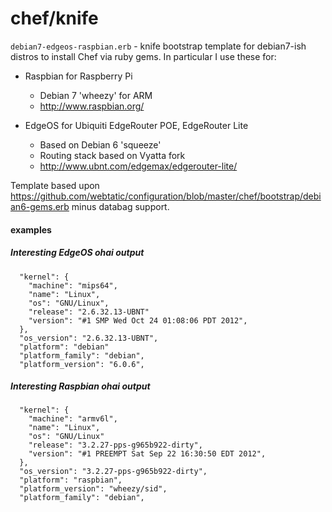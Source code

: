 chef/knife
==========

`debian7-edgeos-raspbian.erb` - knife bootstrap template for debian7-ish
distros to install Chef via ruby gems. In particular I use these for:

* Raspbian for Raspberry Pi
  - Debian 7 'wheezy' for ARM
  - http://www.raspbian.org/

* EdgeOS for Ubiquiti EdgeRouter POE, EdgeRouter Lite
  - Based on Debian 6 'squeeze'
  - Routing stack based on Vyatta fork
  - http://www.ubnt.com/edgemax/edgerouter-lite/

Template based upon
https://github.com/webtatic/configuration/blob/master/chef/bootstrap/debian6-gems.erb
minus databag support.


#### examples

##### Interesting EdgeOS ohai output
```
  "kernel": {
    "machine": "mips64",
    "name": "Linux",
    "os": "GNU/Linux",
    "release": "2.6.32.13-UBNT"
    "version": "#1 SMP Wed Oct 24 01:08:06 PDT 2012",
  },
  "os_version": "2.6.32.13-UBNT",
  "platform": "debian"
  "platform_family": "debian",
  "platform_version": "6.0.6",
```

##### Interesting Raspbian ohai output
```
  "kernel": {
    "machine": "armv6l",
    "name": "Linux",
    "os": "GNU/Linux"
    "release": "3.2.27-pps-g965b922-dirty",
    "version": "#1 PREEMPT Sat Sep 22 16:30:50 EDT 2012",
  },
  "os_version": "3.2.27-pps-g965b922-dirty",
  "platform": "raspbian",
  "platform_version": "wheezy/sid",
  "platform_family": "debian",
```
